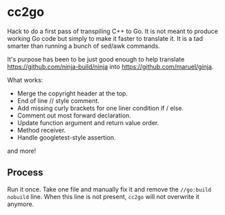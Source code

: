 # cc2go

Hack to do a first pass of transpiling C++ to Go. It is not meant to produce
working Go code but simply to make it faster to translate it. It is a tad
smarter than running a bunch of sed/awk commands.

It's purpose has been to be just good enough to help translate
https://github.com/ninja-build/ninja into https://github.com/maruel/ginja.

What works:

- Merge the copyright header at the top.
- End of line // style comment.
- Add missing curly brackets for one liner condition if / else.
- Comment out most forward declaration.
- Update function argument and return value order.
- Method receiver.
- Handle googletest-style assertion.

and more!

## Process

Run it once. Take one file and manually fix it and remove the `//go:build
nobuild` line. When this line is not present, `cc2go` will not overwrite it
anymore.
